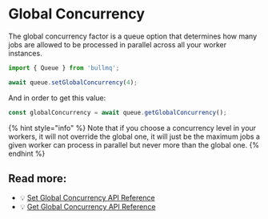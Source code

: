 # Global Concurrency

The global concurrency factor is a queue option that determines how many jobs are allowed to be processed in parallel across all your worker instances.

```typescript
import { Queue } from 'bullmq';

await queue.setGlobalConcurrency(4);
```

And in order to get this value:

```typescript
const globalConcurrency = await queue.getGlobalConcurrency();
```

{% hint style="info" %}
Note that if you choose a concurrency level in your workers, it will not override the global one, it will just be the maximum jobs a given worker can process in parallel but never more than the global one.
{% endhint %}

## Read more:

- 💡 [Set Global Concurrency API Reference](https://api.docs.bullmq.io/classes/v5.Queue.html#setglobalconcurrency)
- 💡 [Get Global Concurrency API Reference](https://api.docs.bullmq.io/classes/v5.Queue.html#getglobalconcurrency)
